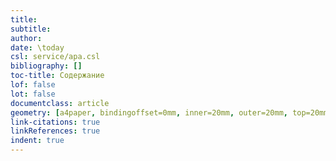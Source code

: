 ```yaml
---
title: 
subtitle: 
author: 
date: \today
csl: service/apa.csl
bibliography: []
toc-title: Содержание
lof: false 
lot: false 
documentclass: article
geometry: [a4paper, bindingoffset=0mm, inner=20mm, outer=20mm, top=20mm, bottom=20mm] # See https://ctan.org/pkg/geometry
link-citations: true
linkReferences: true
indent: true
---
```

